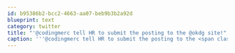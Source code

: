 ```yaml
---
id: b95386b2-bcc2-4663-aa07-beb9b3b2a92d
blueprint: text
category: twitter
title: "'@codingmerc tell HR to submit the posting to the @okdg site!"
caption: '''@codingmerc tell HR to submit the posting to the <span class="username username_linked">@<a href="https://twitter.com/okdg" title="OKDG">okdg</a></span> site!'
---
```

